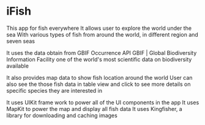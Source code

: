 # iFish
This app for fish everywhere
It allows user to explore the world under the sea
With various types of fish from around the world, in different region and seven seas

It uses the data obtain from GBIF Occurrence API
GBIF | Global Biodiversity Information Facility
one of the world's most scientific data on biodiversity available

It also provides map data to show fish location around the world
User can also see the those fish data in table view 
and click to see more details on specific species they are interested in

It uses UIKit frame work to power all of the UI components in the app
It uses MapKit to power the map and display all fish data
It uses Kingfisher, a library for downloading and caching images
